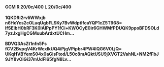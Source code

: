 #### GCM R 20/0c/400 L 20/0c/400
**1QKDRi2rvIiWWxjb**<br/>**n6HoYcs2cOLuqUgbFLSKy7BvWdptIfcaYQP1cZ5T968=**<br/>**IfSEIbH0bRF3K0IAlPpPY1fCi+KWOCyE0ir6GHWMfPDUQK9ppoBFDSOLd7yzJxgHgCGMuubArdxtUCHm...**<br/><br/>
**BDVQ3AsZt1nfn5Fs**<br/>**fCV2BvpqV4KrWcxIkUQ4iPjgVPipbr4PW4IQG6V0LjQ=**<br/>**UKqHVBYemS04x0aGisFtod/L50c8mAQktUSU9jXVGT2VahNL+NM2fFbJ9JY8vOiGi37mUdFl65fgN8Lv...**